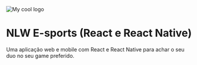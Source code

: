 <img src="./src/assets/logo-nlw-esports.svg" alt="My cool logo"/>

# NLW E-sports (React e React Native)
 Uma aplicação web e mobile com React e React Native para achar o seu duo no seu game preferido.
